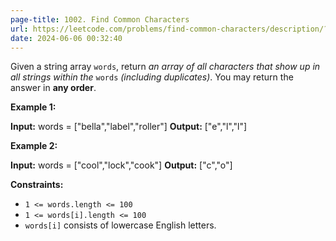 ```yaml
---
page-title: 1002. Find Common Characters
url: https://leetcode.com/problems/find-common-characters/description/?envType=daily-question&envId=2024-06-05
date: 2024-06-06 00:32:40
---
```

Given a string array `words`, return *an array of all characters that show up in all strings within the* `words` *(including duplicates)*. You may return the answer in **any order**.

**Example 1:**

**Input:** words = \["bella","label","roller"\]
**Output:** \["e","l","l"\]

**Example 2:**

**Input:** words = \["cool","lock","cook"\]
**Output:** \["c","o"\]

**Constraints:**

-   `1 <= words.length <= 100`
-   `1 <= words[i].length <= 100`
-   `words[i]` consists of lowercase English letters.